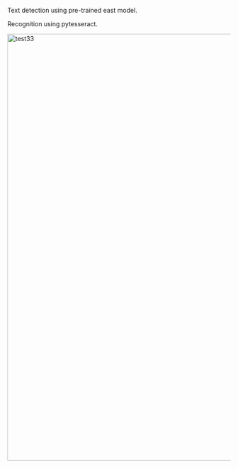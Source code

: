 Text detection using pre-trained east model.

Recognition using pytesseract.

<img width="963" alt="test33" src="https://user-images.githubusercontent.com/43816262/67143983-18b0dd00-f28f-11e9-9f4d-c84784326f03.png">

